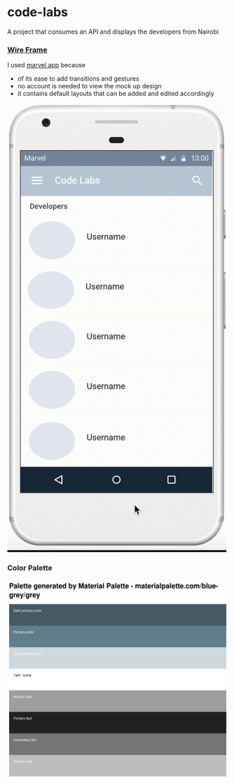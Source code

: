 # code-labs
A project that consumes an API and displays the developers from Nairobi


### [Wire Frame](https://marvelapp.com/b6098ja/screen/54563142)
I used [marvel app](https://marvelapp.com/) because
* of its ease to add transitions and gestures
* no account is needed to view the mock up design
* it contains default layouts that can be added and edited accordingly

![wireframe](wireframes/wireframe.gif)


### Color Palette
![color palette](app/src/main/res/drawable/palette.png)
